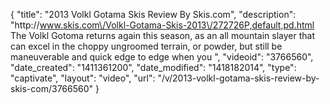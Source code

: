 {
    "title": "2013 Volkl Gotama Skis Review By Skis.com",
    "description": "http:\/\/www.skis.com\/Volkl-Gotama-Skis-2013\/272726P,default,pd.html  The Volkl Gotoma returns again this season, as an all mountain slayer that can excel in the choppy ungroomed terrain, or powder, but still be maneuverable and quick edge to edge when you ",
    "videoid": "3766560",
    "date_created": "1411361200",
    "date_modified": "1418182014",
    "type": "captivate",
    "layout": "video",
    "url": "\/v\/2013-volkl-gotama-skis-review-by-skis-com\/3766560"
}